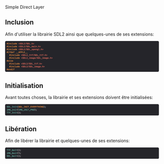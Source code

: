 Simple Direct Layer

## Inclusion

Afin d'utiliser la librairie SDL2 ainsi que quelques-unes de ses extensions:

![SDL include](Images/SDLInclude.png)

## Initialisation

Avant toutes choses, la librairie et ses extensions doivent être initialisées:

![SDL include](Images/SDLInit.png)

## Libération

Afin de libérer la librairie et quelques-unes de ses extensions:

![SDL quit](Images/SDLQuit.png)
